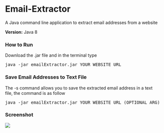 # Email-Extractor
A Java command line application to extract email addresses from a website

<b>Version:</b> Java 8

<h3>How to Run</h3>
Download the .jar file and in the terminal type
<pre>java -jar emailExtractor.jar YOUR_WEBSITE_URL</pre>

<h3>Save Email Addresses to Text File</h3>
The -s command allows you to save the extracted email address in a text file, the command is as follow
<pre>java -jar emailExtractor.jar YOUR_WEBSITE_URL (OPTIONAL ARG) -s YOUR_FILENAME</pre>

<h3>Screenshot</h3>
<img src="https://procurity.files.wordpress.com/2016/08/screenshot-from-2016-08-25-23-26-53.png?w=756">
